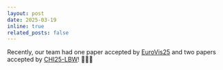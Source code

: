 ```yaml
---
layout: post
date: 2025-03-19
inline: true
related_posts: false
---
```


Recently, our team had one paper accepted by [EuroVis25](https://www.eurovis2025.lu/) and two papers accepted by [CHI25-LBW](https://chi2025.acm.org/)! 🎉🎉🎉